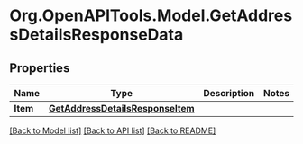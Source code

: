 # Org.OpenAPITools.Model.GetAddressDetailsResponseData

## Properties

Name | Type | Description | Notes
------------ | ------------- | ------------- | -------------
**Item** | [**GetAddressDetailsResponseItem**](GetAddressDetailsResponseItem.md) |  | 

[[Back to Model list]](../README.md#documentation-for-models) [[Back to API list]](../README.md#documentation-for-api-endpoints) [[Back to README]](../README.md)

